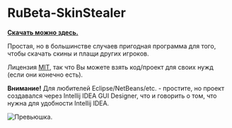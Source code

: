 # RuBeta-SkinStealer

**[Скачать можно здесь.](https://github.com/ChessChicken-KZ/RuBeta-SkinStealer/releases/tag/0.3)**

Простая, но в большинстве случаев пригодная программа для того, чтобы скачать скины и плащи других игроков.

Лицензия [MIT](https://github.com/ChessChicken-KZ/RuBeta-SkinStealer/blob/master/LICENSE), так что Вы можете взять код/проект для своих нужд (если они конечно есть).

**Внимание!** Для любителей Eclipse/NetBeans/etc. - простите, но проект создавался через Intellij IDEA GUI Designer, что и говорить о том, что нужна для удобности Intellij IDEA.

![Превьюшка.](https://user-images.githubusercontent.com/53552480/174456577-594eb036-d3dc-4ace-aa15-50c03490f672.png)
